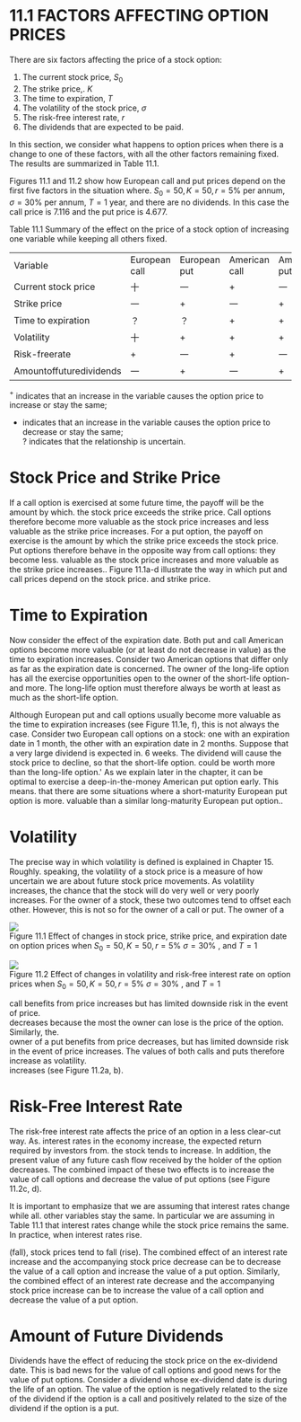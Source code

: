 # 11.1 FACTORS AFFECTING OPTION PRICES  

There are six factors affecting the price of a stock option:  

1. The current stock price, $S_{0}$   
2. The strike price,. $K$   
3. The time to expiration, $T$   
4. The volatility of the stock price, $\sigma$   
5. The risk-free interest rate, $r$   
6. The dividends that are expected to be paid.  

In this section, we consider what happens to option prices when there is a change to one of these factors, with all the other factors remaining fixed. The results are summarized in Table 11.1.  

Figures 11.1 and 11.2 show how European call and put prices depend on the first five factors in the situation where. $S_{0}=50,K=50,r=5\%$ per annum, $\sigma=30\%$ per annum, $T=1$ year, and there are no dividends. In this case the call price is 7.116 and the put price is 4.677.  

Table 11.1 Summary of the effect on the price of a stock option of increasing one variable while keeping all others fixed.   


<html><body><table><tr><td>Variable</td><td>European call</td><td>European put</td><td>American call</td><td>American put</td></tr><tr><td>Current stock price</td><td>十</td><td>一</td><td>+</td><td>一</td></tr><tr><td>Strike price</td><td>一</td><td>+</td><td>一</td><td>+</td></tr><tr><td>Time to expiration</td><td>？</td><td>？</td><td>+</td><td>+</td></tr><tr><td>Volatility</td><td>十</td><td>+</td><td>+</td><td>+</td></tr><tr><td>Risk-freerate</td><td>+</td><td>一</td><td>+</td><td>一</td></tr><tr><td>Amountoffuturedividends</td><td>一</td><td>+</td><td>一</td><td>+</td></tr></table></body></html>  

$^+$ indicates that an increase in the variable causes the option price to increase or stay the same;   
- indicates that an increase in the variable causes the option price to decrease or stay the same;   
? indicates that the relationship is uncertain.  

# Stock Price and Strike Price  

If a call option is exercised at some future time, the payoff will be the amount by which. the stock price exceeds the strike price. Call options therefore become more valuable as the stock price increases and less valuable as the strike price increases. For a put option, the payoff on exercise is the amount by which the strike price exceeds the stock price. Put options therefore behave in the opposite way from call options: they become less. valuable as the stock price increases and more valuable as the strike price increases.. Figure 11.1a-d illustrate the way in which put and call prices depend on the stock price. and strike price.  

# Time to Expiration  

Now consider the effect of the expiration date. Both put and call American options become more valuable (or at least do not decrease in value) as the time to expiration increases. Consider two American options that differ only as far as the expiration date is concerned. The owner of the long-life option has all the exercise opportunities open to the owner of the short-life option-and more. The long-life option must therefore always be worth at least as much as the short-life option.  

Although European put and call options usually become more valuable as the time to expiration increases (see Figure 11.1e, f), this is not always the case. Consider two European call options on a stock: one with an expiration date in 1 month, the other with an expiration date in 2 months. Suppose that a very large dividend is expected in. 6 weeks. The dividend will cause the stock price to decline, so that the short-life option. could be worth more than the long-life option.' As we explain later in the chapter, it can be optimal to exercise a deep-in-the-money American put option early. This means. that there are some situations where a short-maturity European put option is more. valuable than a similar long-maturity European put option..  

# Volatility  

The precise way in which volatility is defined is explained in Chapter 15. Roughly. speaking, the volatility of a stock price is a measure of how uncertain we are about future stock price movements. As volatility increases, the chance that the stock will do very well or very poorly increases. For the owner of a stock, these two outcomes tend to offset each other. However, this is not so for the owner of a call or put. The owner of a  

![](ad9968a1d2e81f99d1455b61c24e8bb6ecafa99704041b033c3ec253bb2ba103.jpg)  
Figure 11.1 Effect of changes in stock price, strike price, and expiration date on option prices when $S_{0}=50,K=50,r=5\%$ $\sigma=30\%$ , and $T=1$  

![](1ff2a1ed6d227507b8a86eea84c1397418898236ea5a20a1103c2f4bc0d68594.jpg)  
Figure 11.2 Effect of changes in volatility and risk-free interest rate on option prices when $S_{0}=50,K=50,r=5\%$ $\sigma=30\%$ , and $T=1$  

call benefits from price increases but has limited downside risk in the event of price.   
decreases because the most the owner can lose is the price of the option. Similarly, the.   
owner of a put benefits from price decreases, but has limited downside risk in the event of price increases. The values of both calls and puts therefore increase as volatility.   
increases (see Figure 11.2a, b).  

# Risk-Free Interest Rate  

The risk-free interest rate affects the price of an option in a less clear-cut way. As. interest rates in the economy increase, the expected return required by investors from. the stock tends to increase. In addition, the present value of any future cash flow received by the holder of the option decreases. The combined impact of these two effects is to increase the value of call options and decrease the value of put options (see Figure 11.2c, d).  

It is important to emphasize that we are assuming that interest rates change while all. other variables stay the same. In particular we are assuming in Table 11.1 that interest rates change while the stock price remains the same. In practice, when interest rates rise.  

(fall), stock prices tend to fall (rise). The combined effect of an interest rate increase and the accompanying stock price decrease can be to decrease the value of a call option and increase the value of a put option. Similarly, the combined effect of an interest rate decrease and the accompanying stock price increase can be to increase the value of a call option and decrease the value of a put option.  

# Amount of Future Dividends  

Dividends have the effect of reducing the stock price on the ex-dividend date. This is bad news for the value of call options and good news for the value of put options. Consider a dividend whose ex-dividend date is during the life of an option. The value of the option is negatively related to the size of the dividend if the option is a call and positively related to the size of the dividend if the option is a put.  
